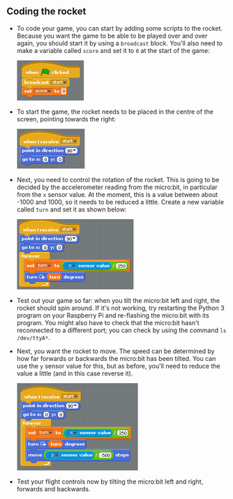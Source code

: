 ## Coding the rocket

- To code your game, you can start by adding some scripts to the rocket. Because you want the game to be able to be played over and over again, you should start it by using a `broadcast` block. You'll also need to make a variable called `score` and set it to `0` at the start of the game:

	![screen10](images/screen10.png)

- To start the game, the rocket needs to be placed in the centre of the screen, pointing towards the right:

	![screen11](images/screen11.png)

- Next, you need to control the rotation of the rocket. This is going to be decided by the accelerometer reading from the micro:bit, in particular from the `x` sensor value. At the moment, this is a value between about -1000 and 1000, so it needs to be reduced a little. Create a new variable called `turn` and set it as shown below:

	![screen12](images/screen12.png)

- Test out your game so far: when you tilt the micro:bit left and right, the rocket should spin around. If it's not working, try restarting the Python 3 program on your Raspberry Pi and re-flashing the micro:bit with its program. You might also have to check that the micro:bit hasn't reconnected to a different port; you can check by using the command `ls /dev/ttyA*`.

- Next, you want the rocket to move. The speed can be determined by how far forwards or backwards the micro:bit has been tilted. You can use the `y` sensor value for this, but as before, you'll need to reduce the value a little (and in this case reverse it).

	![screen13](images/screen13.png)

- Test your flight controls now by tilting the micro:bit left and right, forwards and backwards.

